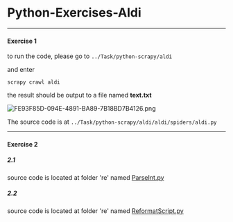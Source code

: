 # Python-Exercises-Aldi
---
#### Exercise 1

to run the code, please go to 
`../Task/python-scrapy/aldi`

and enter 

`scrapy crawl aldi`

the result should be output to a file named **text.txt**

![FE93F85D-094E-4891-BA89-7B18BD7B4126.png](:storage/16de6377-443b-49ea-9289-dc6552da1a67/89adb4b0.png)


The source code is at
`../Task/python-scrapy/aldi/aldi/spiders/aldi.py`

---
#### Exercise 2

##### 2.1

source code is located at folder 're' named [ParseInt.py](Python-Exercises-Aldi/re/ParseInt.py)

##### 2.2

source code is located at folder 're' named [ReformatScript.py](Python-Exercises-Aldi/re/ReformatScript.py)

